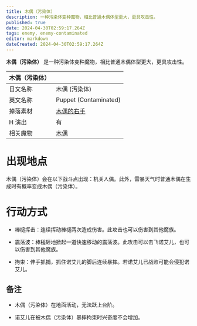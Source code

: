 ```yaml
---
title: 木偶（污染体）
description: 一种污染体变种魔物，相比普通木偶体型更大，更具攻击性。
published: true
date: 2024-04-30T02:59:17.264Z
tags: enemy, enemy-contaminated
editor: markdown
dateCreated: 2024-04-30T02:59:17.264Z
---
```


**木偶（污染体）** 是一种污染体变种魔物，相比普通木偶体型更大，更具攻击性。

<!-- 在这里放置图像 -->

| 木偶（污染体） ||
| - | - |
| 日文名称 | <span lang="ja">木偶 (汚染体)</span> |
| 英文名称 | Puppet (Contaminated) |
| 掉落素材 | [木偶的右手](/zh/item/golem’s-right-hand) |
| H 演出 | 有 |
| 相关魔物 | [木偶](/zh/enemy/puppet) |

# 出现地点

木偶（污染体）会在以下战斗点出现：机关人偶。此外，雷暴天气时普通木偶在生成时有概率变成木偶（污染体）。

# 行动方式

- 棒槌挥击：连续挥动棒槌两次造成伤害。此攻击也可以伤害到其他魔族。

- 震荡波：棒槌砸地掀起一道快速移动的震荡波。此攻击可以击飞诺艾儿，也可以伤害到其他魔族。

- 拘束：伸手抓捕，抓住诺艾儿的脚后连续暴摔。若诺艾儿已战败可能会侵犯诺艾儿。

## 备注

- 木偶（污染体）在地面活动，无法跃上台阶。

- 诺艾儿在被木偶（污染体）暴摔拘束时兴奋度不会增加。
